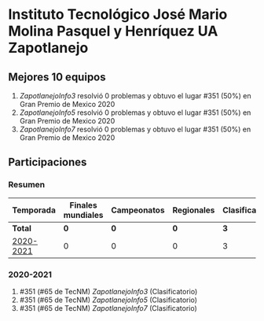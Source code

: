 # Instituto Tecnológico José Mario Molina Pasquel y Henríquez UA Zapotlanejo

## Mejores 10 equipos

1. _ZapotlanejoInfo3_ resolvió 0 problemas y obtuvo el lugar #351 (50%) en Gran Premio de Mexico 2020
1. _ZapotlanejoInfo5_ resolvió 0 problemas y obtuvo el lugar #351 (50%) en Gran Premio de Mexico 2020
1. _ZapotlanejoInfo7_ resolvió 0 problemas y obtuvo el lugar #351 (50%) en Gran Premio de Mexico 2020

## Participaciones

### Resumen

| Temporada | Finales mundiales | Campeonatos | Regionales | Clasificatorios | Equipos |
| --- | --- | --- | --- | --- | --- |
| **Total** | **0** | **0** | **0** | **3** | **3** |
| [2020-2021](#2020-2021) | 0 | 0 | 0 | 3 | 3 |

### 2020-2021

1. #351 (#65 de TecNM) _ZapotlanejoInfo3_ (Clasificatorio)
1. #351 (#65 de TecNM) _ZapotlanejoInfo5_ (Clasificatorio)
1. #351 (#65 de TecNM) _ZapotlanejoInfo7_ (Clasificatorio)



